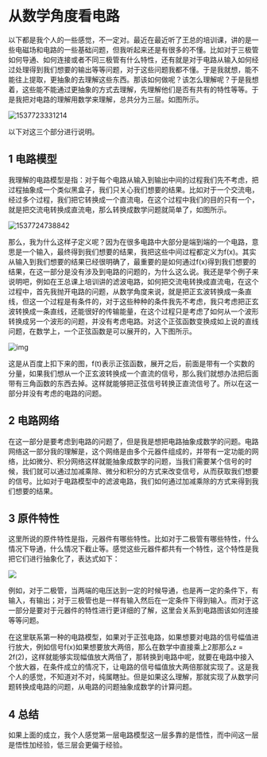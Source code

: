 # 从数学角度看电路

以下都是我个人的一些感觉，不一定对。最近在最近听了王总的培训课，讲的是一些电磁场和电路的一些基础问题，但我听起来还是有很多的不懂。比如对于三极管如何导通、如何连接或者不同三极管有什么特性，还有就是对于电路从输入如何经过处理得到我们想要的输出等等问题，对于这些问题我都不懂。于是我就想，能不能往上提取，更抽象的去理解这些东西。那该如何做呢？该怎么理解呢？于是我想着，这些能不能通过更抽象的方式去理解，先理解他们是否有共有的特性等等。于是我把对电路的理解用数学来理解，总共分为三层。如图所示。

![1537723331214](https://raw.githubusercontent.com/zhi-z/other/master/%E4%BB%8E%E6%95%B0%E5%AD%A6%E8%A7%92%E5%BA%A6%E7%9C%8B%E7%94%B5%E8%B7%AF/image/module.png)

以下对这三个部分进行说明。

## 1 电路模型

我理解的电路模型是指：对于每个电路从输入到输出中间的过程我们先不考虑，把过程抽象成一个类似黑盒子，我们只关心我们想要的结果。比如对于一个交流电，经过多个过程，我们把它转换成一个直流电，在这个过程中我们的目的只有一个，就是把交流电转换成直流电，那么转换成数学问题就简单了，如图所示。

![1537724738842](https://raw.githubusercontent.com/zhi-z/other/master/%E4%BB%8E%E6%95%B0%E5%AD%A6%E8%A7%92%E5%BA%A6%E7%9C%8B%E7%94%B5%E8%B7%AF/image/module_1.png)

那么，我为什么这样子定义呢？因为在很多电路中大部分是端到端的一个电路，意思是一个输入，最终得到我们想要的结果，我把这些中间过程都定义为f(x)。其实从输入到我们想要的结果已经很明确了，最重要的是如何通过f(x)得到我们想要的结果，在这一部分是没有涉及到电路的问题的，为什么这么说。我还是举个例子来说明吧，例如在王总课上培训讲的滤波电路，如何把交流电转换成直流电，在这个过程中，首先我抛开电路的问题，从数学角度来说，就是把正玄波转换成一条直线，但这一个过程是有条件的，对于这些种种的条件我先不考虑，我只考虑把正玄波转换成一条直线，还能很好的传输能量，在这个过程只是考虑了如何从一个波形转换成另一个波形的问题，并没有考虑电路。对这个正弦函数变换成如上说的直线问题，在数学上，一个正弦函数是可以展开的，入下图所示。

![img](https://gss2.bdstatic.com/9fo3dSag_xI4khGkpoWK1HF6hhy/baike/s%3D473/sign=0d6d0dd12e1f95caa2f593b1fa167fc5/aa18972bd40735fa7caa461695510fb30e2408c2.jpg) 

这是从百度上扣下来的图，f(t)表示正弦函数，展开之后，前面是带有一个实数的分量，如果我们想从一个正玄波转换成一个直流的信号，那么我们就想办法把后面带有三角函数的东西去掉。这样就能够把正弦信号转换正直流信号了。所以在这一部分并没有考虑的电路的问题。

## 2 电路网络

在这一部分是要考虑到电路的问题了，但是我是想把电路抽象成数学的问题。电路网络这一部分我的理解是，这个网络是由多个元器件组成的，并带有一定功能的网络，比如微分、积分网络这样就能抽象成数学的问题，当我们需要某个信号的时候，我们就可以通过加减乘除、微分和积分的方式来改变信号，从而获取我们想要的信号。比如对于电路模型中的滤波电路，我们如何通过加减乘除的方式来得到我们想要的结果。

## 3 原件特性

这里所说的原件特性是指，元器件有哪些特性。比如对于二极管有哪些特性，什么情况下导通，什么情况下截止等。感觉这些元器件都共有一个特性，这个特性是我把它们进行抽象化了，表达式如下：

![](https://raw.githubusercontent.com/zhi-z/other/master/%E4%BB%8E%E6%95%B0%E5%AD%A6%E8%A7%92%E5%BA%A6%E7%9C%8B%E7%94%B5%E8%B7%AF/image/function.png)

例如，对于二极管，当两端的电压达到一定的时候导通，也是再一定的条件下，有输入，有输出；对于三极管也是一样有输入然后在一定条件下得到输入。而对于这一部分是要对于元器件的特性进行更详细的了解，这里会关系到电路图该如何连接等等问题。

在这里联系第一种的电路模型，如果对于正弦电路，如果想要对电路的信号幅值进行放大，例如信号f(x)如果想要放大两倍，那么在数学中直接乘上2那那么z = 2f(2)，这样就能够实现幅值放大两倍了，那转换到电路中呢，就要在电路中接入个放大器，在条件成立的情况下，让电路的信号幅值放大两倍那就实现了。这是我个人的感觉，不知道对不对，纯属瞎扯。但是如果这么理解，那就实现了从数学问题转换成电路的问题，从电路的问题抽象成数学的计算问题。

## 4 总结

如果上面的成立，我个人感觉第一层电路模型这一层多靠的是悟性，而中间这一层是悟性加经验，低三层会更偏于经验。